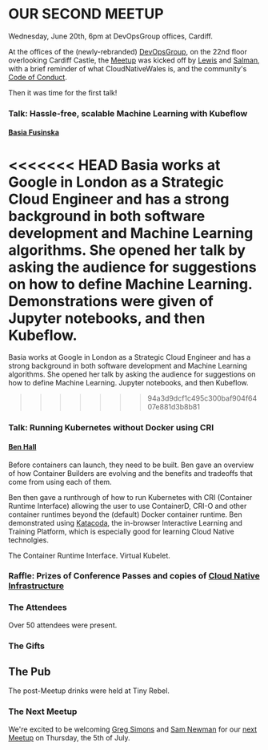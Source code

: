 # OUR SECOND MEETUP

Wednesday, June 20th, 6pm at DevOpsGroup offices, Cardiff.

At the offices of the (newly-rebranded) [DevOpsGroup](https://www.devopsgroup.com/), on the 22nd floor overlooking Cardiff Castle, the [Meetup](https://www.meetup.com/Cloud-Native-Wales/events/lxwbppyxjbsb/) was kicked off by [Lewis](https://twitter.com/denhamparry) and [Salman](https://twitter.com/soulmaniqbal), with a brief reminder of what CloudNativeWales is, and the community's [Code of Conduct](https://communitycodeofconduct.com/).

Then it was time for the first talk!

### Talk: Hassle-free, scalable Machine Learning with Kubeflow

#### [Basia Fusinska](https://twitter.com/@basiafusinska)

<<<<<<< HEAD
Basia works at Google in London as a Strategic Cloud Engineer and has a strong background in both software development and Machine Learning algorithms. She opened her talk by asking the audience for suggestions on how to define Machine Learning. Demonstrations were given of Jupyter notebooks, and then Kubeflow.
=======
Basia works at Google in London as a Strategic Cloud Engineer and has a strong background in both software development and Machine Learning algorithms. She opened her talk by asking the audience for suggestions on how to define Machine Learning. Jupyter notebooks, and then Kubeflow.
>>>>>>> 94a3d9dcf1c495c300baf904f6407e881d3b8b81

### Talk: Running Kubernetes without Docker using CRI

#### [Ben Hall](https://twitter.com/@Ben_Hall)

Before containers can launch, they need to be built. Ben gave an overview of how Container Builders are evolving and the benefits and tradeoffs that come from using each of them.

Ben then gave a runthrough of how to run Kubernetes with CRI (Container Runtime Interface) allowing the user to use ContainerD, CRI-O and other container runtimes beyond the (default) Docker container runtime. Ben demonstrated using [Katacoda](https://katacoda.com/), the in-browser Interactive Learning and Training Platform, which is especially good for learning Cloud Native technolgies.

The Container Runtime Interface. Virtual Kubelet.

### Raffle: Prizes of Conference Passes and copies of [Cloud Native Infrastructure](https://blog.cloudnativewales.io/cloudnativeinfrastructure/)

### The Attendees

Over 50 attendees were present.

### The Gifts

## The Pub

The post-Meetup drinks were held at Tiny Rebel.

### The Next Meetup

We're excited to be welcoming [Greg Simons](https://twitter.com/gregsimons84) and [Sam Newman](https://twitter.com/samnewman) for our [next Meetup](https://www.meetup.com/Cloud-Native-Wales/events/lxwbppyxkbqb/) on Thursday, the 5th of July.
